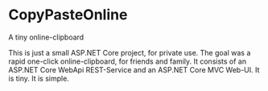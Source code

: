 # CopyPasteOnline
A tiny online-clipboard

This is just a small ASP.NET Core project, for private use. The goal was a rapid one-click online-clipboard, for friends and family. It consists of an ASP.NET Core WebApi REST-Service and an ASP.NET Core MVC Web-UI. It is tiny. It is simple.
